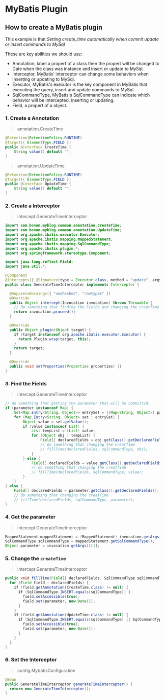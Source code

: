 # MyBatis Plugin

## How to create a MyBatis plugin

This example is that *Setting create_time automatically when commit update or insert commands to MySql*

These are key abilities we should use:

- Annotation, label a propert of a class then the propert will be changed to Date when the class was instance and insert or update to MySql.
- Interceptor, MyBatis' interceptor can change some behaviors when inserting or updating to MySql.
- Executor, MyBatis's executor is the key component in MyBatis that executing the query, insert and update commands to MySql. 
- SqlCommandType, MyBatis's SqlCommandType can indicate which behavior will be intercepted, inserting or updating.
- Field, a propert of a object.

### 1. Create a Annotation

> annotation.CreateTime
``` java
@Retention(RetentionPolicy.RUNTIME)
@Target({ ElementType.FIELD })
public @interface CreateTime {
    String value() default "";
}
```

> annotation.UpdateTime
``` java
@Retention(RetentionPolicy.RUNTIME)
@Target({ ElementType.FIELD })
public @interface UpdateTime {
    String value() default "";
}
```

### 2. Create a Interceptor

> intercept.GenerateTimeInterceptor
``` java
import com.bonon.myblog.common.annotation.CreateTime;
import com.bonon.myblog.common.annotation.UpdateTime;
import org.apache.ibatis.executor.Executor;
import org.apache.ibatis.mapping.MappedStatement;
import org.apache.ibatis.mapping.SqlCommandType;
import org.apache.ibatis.plugin.*;
import org.springframework.stereotype.Component;

import java.lang.reflect.Field;
import java.util.*;

@Component
@Intercepts({ @Signature(type = Executor.class, method = "update", args = { MappedStatement.class, Object.class })})
public class GenerateTimeInterceptor implements Interceptor {

  @SuppressWarnings({ "unchecked", "rawtypes" })
  @Override
  public Object intercept(Invocation invocation) throws Throwable {
    // do something that finding the Fields and changing the creatTime
    return invocation.proceed();
  }

  @Override
  public Object plugin(Object target) {
    if (target instanceof org.apache.ibatis.executor.Executor) {
      return Plugin.wrap(target, this);
    }
    return target;
  }

  @Override
  public void setProperties(Properties properties) {}
}
```

### 3. Find the Fields

> intercept.GenerateTimeInterceptor
``` java
// do something that getting the parameter that will be committed.
if (parameter instanceof Map) {
    Set<Map.Entry<String, Object>> entrySet = ((Map<String, Object>) parameter).entrySet();
    for (Map.Entry<String, Object> set : entrySet) {
        Object value = set.getValue();
        if (value instanceof List) {
            List tempList = (List) value;
            for (Object obj : tempList) {
                Field[] declaredFields = obj.getClass().getDeclaredFields();
                // do something that changing the creatTime
                // fillTime(declaredFields, sqlCommandType, obj);
            }
        } else {
            Field[] declaredFields = value.getClass().getDeclaredFields();
            // do something that changing the creatTime
            // fillTime(declaredFields, sqlCommandType, value);
        }
    }
} else {
    Field[] declaredFields = parameter.getClass().getDeclaredFields();
    // do something that changing the creatTime
    // fillTime(declaredFields, sqlCommandType, parameter);
}
```

### 4. Get the parameter
> intercept.GenerateTimeInterceptor
``` java
MappedStatement mappedStatement = (MappedStatement) invocation.getArgs()[0];
SqlCommandType sqlCommandType = mappedStatement.getSqlCommandType();
Object parameter = invocation.getArgs()[1];
```

### 5. Change the `createTime`
> intercept.GenerateTimeInterceptor
``` java
public void fillTime(Field[] declaredFields, SqlCommandType sqlCommandType, Object parameter) throws Throwable {
  for (Field field : declaredFields) {
    if (field.getAnnotation(CreateTime.class) != null) {
      if (SqlCommandType.INSERT.equals(sqlCommandType)) {
        field.setAccessible(true);
        field.set(parameter, new Date());
      }
    }
    if (field.getAnnotation(UpdateTime.class) != null) {
      if (SqlCommandType.INSERT.equals(sqlCommandType) || SqlCommandType.UPDATE.equals(sqlCommandType)) {
        field.setAccessible(true);
        field.set(parameter, new Date());
      }
    }
  }
}
```

### 6. Set the Interceptor
> config.MybatisConfiguration

``` java
@Bean
public GenerateTimeInterceptor generateTimeIntercepter() {
  return new GenerateTimeInterceptor();
}
```